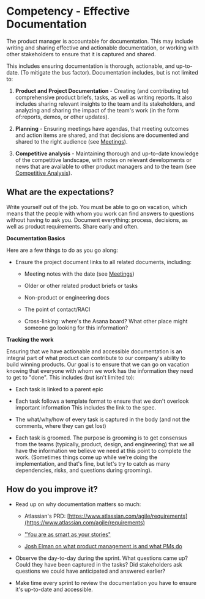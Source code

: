 # Competency - Effective Documentation

The product manager is accountable for documentation. This may include writing and sharing effective and actionable documentation, or working with other stakeholders to ensure that it is captured and shared. 

This includes ensuring documentation is thorough, actionable, and up-to-date. (To mitigate the bus factor). Documentation includes, but is not limited to:

1. **Product and Project Documentation** - Creating (and contributing to) comprehensive product briefs, tasks, as well as writing reports. It also includes sharing relevant insights to the team and its stakeholders, and analyzing and sharing the impact of the team's work (in the form of:reports, demos, or other updates).

2. **Planning** - Ensuring meetings have agendas, that meeting outcomes and action items are shared, and that decisions are documented and shared to the right audience (see [Meetings](https://docs.google.com/document/d/1BEy7wT-mjwlHqDcLlQrM2KIhLCrOhXYuH1pab07-oR4/edit#heading=h.u3t50bkxhjfj)).

3. **Competitive analysis** - Maintaining thorough and up-to-date knowledge of the competitive landscape, with notes on relevant developments or news that are available to other product managers and to the team (see [Competitive Analysis](https://docs.google.com/document/d/12NXequjWFGI6gks16f-gPL1gu8vgDaBk3LCDTg80qOg/edit#)).

## What are the expectations?

Write yourself out of the job. You must be able to go on vacation, which means that the people with whom you work can find answers to questions without having to ask you. Document everything: process, decisions, as well as product requirements. Share early and often.

**Documentation Basics**

Here are a few things to do as you go along:

* Ensure the project document links to all related documents, including:

    * Meeting notes with the date (see [Meetings](https://docs.google.com/document/d/1BEy7wT-mjwlHqDcLlQrM2KIhLCrOhXYuH1pab07-oR4/edit#heading=h.u3t50bkxhjfj))

    * Older or other related product briefs or tasks

    * Non-product  or engineering docs

    * The point of contact/RACI

    * Cross-linking: where's the Asana board? What other place might someone go looking for this information? 

**Tracking the work**

Ensuring that we have actionable and accessible documentation is an integral part of what product can contribute to our company's ability to build winning products. Our goal is to ensure that we can go on vacation knowing that everyone with whom we work has the information they need to get to "done". This includes (but isn't limited to):

* Each task is linked to a parent epic

* Each task follows a template format to ensure that we don't overlook important information This includes the link to the spec. 

* The what/why/how of every task is captured in the body (and not the comments, where they can get lost)

* Each task is groomed. The purpose is grooming is to get consensus from the teams (typically, product, design, and engineering) that we all have the information we believe we need at this point to complete the work. (Sometimes things come up while we're doing the implementation, and that's fine, but let's try to catch as many dependencies, risks, and questions during grooming). 

## How do you improve it?

* Read up on why documentation matters so much:

    * Atlassian's PRD: [https://www.atlassian.com/agile/requirements](https://www.atlassian.com/agile/requirements)

    * ["You are as smart as your stories"](https://www.fastcompany.com/3015928/engineering-flow-planning-for-high-velocity-sprints-part-3)

    * [Josh Elman on what product management is and what PMs do](https://news.greylock.com/let-s-talk-about-product-management-d7bc5606e0c4)

* Observe the day-to-day during the sprint. What questions came up? Could they have been captured in the tasks? Did stakeholders ask questions we could have anticipated and answered earlier?

* Make time every sprint to review the documentation you have to ensure it's up-to-date and accessible. 

